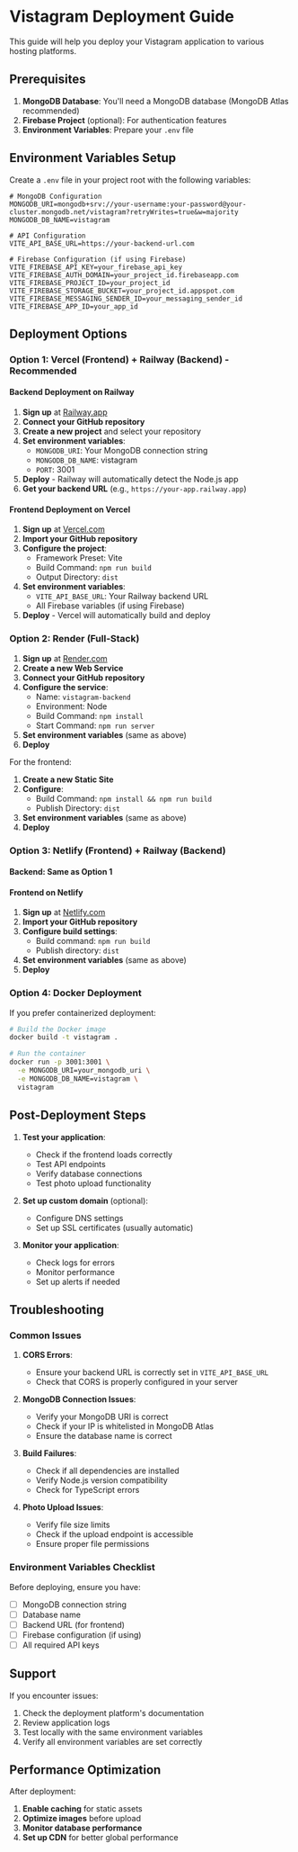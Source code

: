 # Vistagram Deployment Guide

This guide will help you deploy your Vistagram application to various hosting platforms.

## Prerequisites

1. **MongoDB Database**: You'll need a MongoDB database (MongoDB Atlas recommended)
2. **Firebase Project** (optional): For authentication features
3. **Environment Variables**: Prepare your `.env` file

## Environment Variables Setup

Create a `.env` file in your project root with the following variables:

```env
# MongoDB Configuration
MONGODB_URI=mongodb+srv://your-username:your-password@your-cluster.mongodb.net/vistagram?retryWrites=true&w=majority
MONGODB_DB_NAME=vistagram

# API Configuration
VITE_API_BASE_URL=https://your-backend-url.com

# Firebase Configuration (if using Firebase)
VITE_FIREBASE_API_KEY=your_firebase_api_key
VITE_FIREBASE_AUTH_DOMAIN=your_project_id.firebaseapp.com
VITE_FIREBASE_PROJECT_ID=your_project_id
VITE_FIREBASE_STORAGE_BUCKET=your_project_id.appspot.com
VITE_FIREBASE_MESSAGING_SENDER_ID=your_messaging_sender_id
VITE_FIREBASE_APP_ID=your_app_id
```

## Deployment Options

### Option 1: Vercel (Frontend) + Railway (Backend) - Recommended

#### Backend Deployment on Railway

1. **Sign up** at [Railway.app](https://railway.app)
2. **Connect your GitHub repository**
3. **Create a new project** and select your repository
4. **Set environment variables**:
   - `MONGODB_URI`: Your MongoDB connection string
   - `MONGODB_DB_NAME`: vistagram
   - `PORT`: 3001
5. **Deploy** - Railway will automatically detect the Node.js app
6. **Get your backend URL** (e.g., `https://your-app.railway.app`)

#### Frontend Deployment on Vercel

1. **Sign up** at [Vercel.com](https://vercel.com)
2. **Import your GitHub repository**
3. **Configure the project**:
   - Framework Preset: Vite
   - Build Command: `npm run build`
   - Output Directory: `dist`
4. **Set environment variables**:
   - `VITE_API_BASE_URL`: Your Railway backend URL
   - All Firebase variables (if using Firebase)
5. **Deploy** - Vercel will automatically build and deploy

### Option 2: Render (Full-Stack)

1. **Sign up** at [Render.com](https://render.com)
2. **Create a new Web Service**
3. **Connect your GitHub repository**
4. **Configure the service**:
   - Name: `vistagram-backend`
   - Environment: Node
   - Build Command: `npm install`
   - Start Command: `npm run server`
5. **Set environment variables** (same as above)
6. **Deploy**

For the frontend:
1. **Create a new Static Site**
2. **Configure**:
   - Build Command: `npm install && npm run build`
   - Publish Directory: `dist`
3. **Set environment variables** (same as above)
4. **Deploy**

### Option 3: Netlify (Frontend) + Railway (Backend)

#### Backend: Same as Option 1

#### Frontend on Netlify

1. **Sign up** at [Netlify.com](https://netlify.com)
2. **Import your GitHub repository**
3. **Configure build settings**:
   - Build command: `npm run build`
   - Publish directory: `dist`
4. **Set environment variables** (same as above)
5. **Deploy**

### Option 4: Docker Deployment

If you prefer containerized deployment:

```bash
# Build the Docker image
docker build -t vistagram .

# Run the container
docker run -p 3001:3001 \
  -e MONGODB_URI=your_mongodb_uri \
  -e MONGODB_DB_NAME=vistagram \
  vistagram
```

## Post-Deployment Steps

1. **Test your application**:
   - Check if the frontend loads correctly
   - Test API endpoints
   - Verify database connections
   - Test photo upload functionality

2. **Set up custom domain** (optional):
   - Configure DNS settings
   - Set up SSL certificates (usually automatic)

3. **Monitor your application**:
   - Check logs for errors
   - Monitor performance
   - Set up alerts if needed

## Troubleshooting

### Common Issues

1. **CORS Errors**:
   - Ensure your backend URL is correctly set in `VITE_API_BASE_URL`
   - Check that CORS is properly configured in your server

2. **MongoDB Connection Issues**:
   - Verify your MongoDB URI is correct
   - Check if your IP is whitelisted in MongoDB Atlas
   - Ensure the database name is correct

3. **Build Failures**:
   - Check if all dependencies are installed
   - Verify Node.js version compatibility
   - Check for TypeScript errors

4. **Photo Upload Issues**:
   - Verify file size limits
   - Check if the upload endpoint is accessible
   - Ensure proper file permissions

### Environment Variables Checklist

Before deploying, ensure you have:

- [ ] MongoDB connection string
- [ ] Database name
- [ ] Backend URL (for frontend)
- [ ] Firebase configuration (if using)
- [ ] All required API keys

## Support

If you encounter issues:

1. Check the deployment platform's documentation
2. Review application logs
3. Test locally with the same environment variables
4. Verify all environment variables are set correctly

## Performance Optimization

After deployment:

1. **Enable caching** for static assets
2. **Optimize images** before upload
3. **Monitor database performance**
4. **Set up CDN** for better global performance
